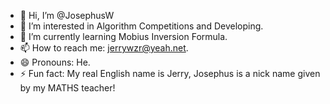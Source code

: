 - 👋 Hi, I’m @JosephusW
- 👀 I’m interested in Algorithm Competitions and Developing.
- 🌱 I’m currently learning Mobius Inversion Formula.
- 📫 How to reach me: jerrywzr@yeah.net.
- 😄 Pronouns: He.
- ⚡ Fun fact: My real English name is Jerry, Josephus is a nick name given by my MATHS teacher!

<!---
- 💞️ I’m looking to collaborate on ...
JosephusW/JosephusW is a ✨ special ✨ repository because its `README.md` (this file) appears on your GitHub profile.
You can click the Preview link to take a look at your changes.
--->
